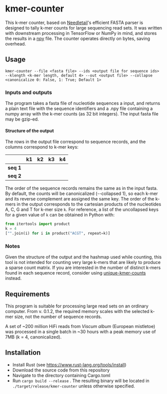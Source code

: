 # kmer-counter

This k-mer counter, based on [Needletail](https://github.com/onecodex/needletail)'s efficient FASTA parser is designed to tally k-mer counts for large sequencing read sets. It was written with downstream processing in TensorFlow or NumPy in mind, and stores the results in a [npy](https://numpy.org/devdocs/reference/generated/numpy.lib.format.html) file. The counter operates directly on bytes, saving overhead.

## Usage
`kmer-counter --file <fasta file> --ids <output file for sequence ids> --klength <k-mer length, default 4> --out <output file> --collapse <canonicalize 0: False, 1: True; Default 1>`

### Inputs and outputs
The program takes a fasta file of nucleotide sequences a input, and returns a plain text file with the sequence identifiers and a .npy file containing a numpy array with the k-mer counts (as 32 bit integers). The input fasta file may be gzip-ed.

#### Structure of the output

The rows in the output file correspond to sequence records, and the columns correspond to k-mer keys:

| | k1 | k2 | k3 | k4 |
|-|-|-|-|-|
| **seq 1** | | | | |
| **seq 2** | | | | |

The order of the sequence records remains the same as in the input fasta. By default, the counts will be canonicalized (--collapsed 1), so each k-mer and its reverse complement are assigned the same key. The order of the k-mers in the output corresponds to the cartesian products of the nucleotides A, C, G and T for k-mer size `k`. For reference, a list of the uncollapsed keys for a given value of `k` can be obtained in Python with:

```Python
from itertools import product
k = 4
["".join(i) for i in product("ACGT", repeat=k)]
```
### Notes
Given the structure of the output and the hashmap used while counting, this tool is not intended for counting very large k-mers that are likely to produce a sparse count matrix. If you are interested in the number of distinct k-mers found in each sequence record, consider using [unique-kmer-counts](https://github.com/CobiontID/unique-kmer-counts) instead.

## Requirements

This program is suitable for processing large read sets on an ordinary computer. From v. 0.1.2, the required memory scales with the selected k-mer size, not the number of sequence records.

A set of ~200 million HiFi reads from *Viscum album* (European mistletoe) was processed in a single batch in ~30 hours with a peak memory use of 7MB (k = 4, canonicalized).


## Installation

- Install Rust (see https://www.rust-lang.org/tools/install)
- Download the source code from this repository
- Navigate to the directory containing Cargo.toml
- Run `cargo build --release` . The resulting binary will be located in `./target/release/kmer-counter` unless otherwise specified.

